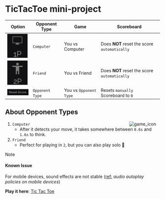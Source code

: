 # TicTacToe mini-project

| Option                                                                              | Opponent Type   | Game                   | Scoreboard                                   |
| ----------------------------------------------------------------------------------- | --------------- | ---------------------- | -------------------------------------------- |
| <img src="./images/opponentType_computer.png" width="66" alt="opponent_computer" /> | `Computer`      | You vs Computer        | Does **NOT** reset the score `automatically` |
| <img src="./images/opponentType_friend.png" width="66" alt="opponent_friend" />     | `Friend`        | You vs Friend          | Does **NOT** reset the score `automatically` |
| <img src="./images/resetScore.png" width="90px" alt="reset_score_button" />         | `Opponent Type` | You vs `Opponent Type` | Resets `manually` Scoreboard to `0`          |

## About Opponent Types

<img src="https://cdn-icons-png.flaticon.com/512/18975/18975212.png" width="100" alt="game_icon" align="right" />

1. `Computer`
   - After it detects your move, it takes somewhere between `0.6s` and `1.6s` to think.
2. `Friend`
   - Perfect for playing in `2`, but you can also play solo 🥸

> [!NOTE]
>
> #### Known Issue
>
> For mobile devices, sound effects are not stable (<ins>ref:</ins> _audio autoplay policies on mobile devices_)

**Play it here**: [Tic Tac Toe](https://loghindev.github.io/TicTacToe/)
